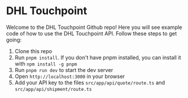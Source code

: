 # DHL Touchpoint

Welcome to the DHL Touchpoint Github repo! Here you will see example code of how to use the DHL Touchpoint API. Follow these steps to get going:

1. Clone this repo
2. Run `pnpm install`. If you don't have pnpm installed, you can install it with `npm install -g pnpm`
3. Run `pnpm run dev` to start the dev server
4. Open `http://localhost:3000` in your browser
5. Add your API key to the files `src/app/api/quote/route.ts` and `src/app/api/shipment/route.ts`
